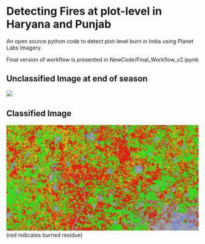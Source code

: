 # Detecting Fires at plot-level in Haryana and Punjab

An open source python code to detect plot-level burn in India using Planet Labs Imagery.

Final version of workflow is presented in NewCode/Final_Workflow_v2.ipynb

## Unclassified Image at end of season
![](WebImages/raw_images.png)

## Classified Image 
![](WebImages/classified.png)
(red indicates burned residue)
